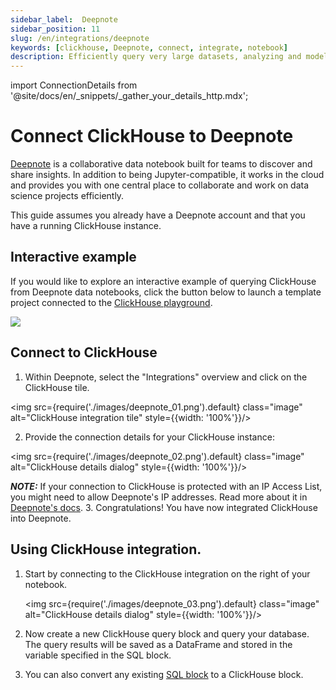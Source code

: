 ```yaml
---
sidebar_label:  Deepnote
sidebar_position: 11
slug: /en/integrations/deepnote
keywords: [clickhouse, Deepnote, connect, integrate, notebook]
description: Efficiently query very large datasets, analyzing and modeling in the comfort of known notebook environment.
---
```

import ConnectionDetails from '@site/docs/en/_snippets/_gather_your_details_http.mdx';

# Connect ClickHouse to Deepnote

<a href="https://www.deepnote.com/" target="_blank">Deepnote</a> is a collaborative data notebook built for teams to discover and share insights. In addition to being Jupyter-compatible, it works in the cloud and provides you with one central place to collaborate and work on data science projects efficiently.

This guide assumes you already have a Deepnote account and that you have a running ClickHouse instance.

## Interactive example
If you would like to explore an interactive example of querying ClickHouse from Deepnote data notebooks, click the button below to  launch a template project connected to the [ClickHouse playground](../../getting-started/playground.md).

[<img src="https://deepnote.com/buttons/launch-in-deepnote.svg"/>](https://deepnote.com/launch?template=ClickHouse%20and%20Deepnote)

## Connect to ClickHouse

1. Within Deepnote, select the "Integrations" overview and click on the ClickHouse tile.

<img src={require('./images/deepnote_01.png').default} class="image" alt="ClickHouse integration tile" style={{width: '100%'}}/>

2. Provide the connection details for your ClickHouse instance:
<ConnectionDetails />

   <img src={require('./images/deepnote_02.png').default} class="image" alt="ClickHouse details dialog" style={{width: '100%'}}/>

   **_NOTE:_** If your connection to ClickHouse is protected with an IP Access List, you might need to allow Deepnote's IP addresses. Read more about it in [Deepnote's docs](https://docs.deepnote.com/integrations/authorize-connections-from-deepnote-ip-addresses).
3. Congratulations! You have now integrated ClickHouse into Deepnote.

## Using ClickHouse integration.

1. Start by connecting to the ClickHouse integration on the right of your notebook.

   <img src={require('./images/deepnote_03.png').default} class="image" alt="ClickHouse details dialog" style={{width: '100%'}}/>
2. Now create a new ClickHouse query block and query your database. The query results will be saved as a DataFrame and stored in the variable specified in the SQL block.
3. You can also convert any existing [SQL block](https://docs.deepnote.com/features/sql-cells) to a ClickHouse block.


